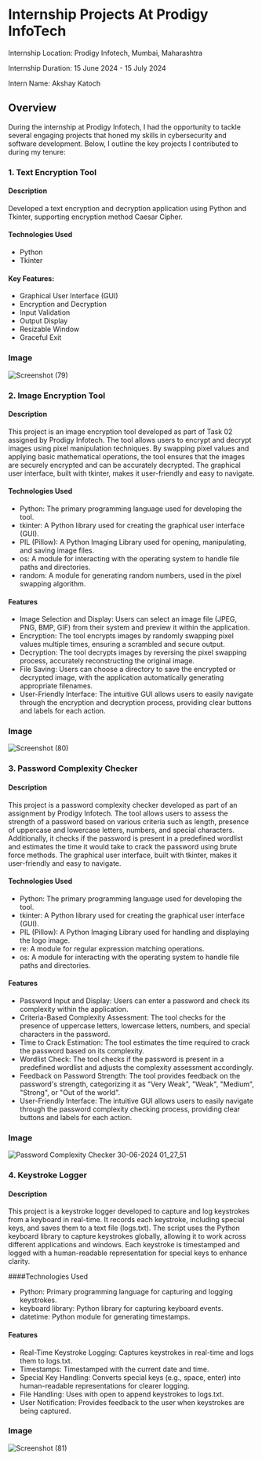 # Internship Projects At Prodigy InfoTech

Internship Location: Prodigy Infotech, Mumbai, Maharashtra

Internship Duration: 15 June 2024 - 15 July 2024

Intern Name: Akshay Katoch


## Overview
During the internship at Prodigy Infotech, I had the opportunity to tackle several engaging projects that honed my skills in cybersecurity and software development. Below, I outline the key projects I contributed to during my tenure:

### 1. Text Encryption Tool

#### Description
Developed a text encryption and decryption application using Python and Tkinter, supporting encryption method Caesar Cipher.

#### Technologies Used
- Python
- Tkinter

#### Key Features:
- Graphical User Interface (GUI)
- Encryption and Decryption
- Input Validation
- Output Display
- Resizable Window
- Graceful Exit

### Image

![Screenshot (79)](https://github.com/Akshay15-png/PRODIGY_INTERNSHIP/assets/93660973/dbe61111-b0e0-4c24-a8d5-ecb5d4c4d7d1)

### 2. Image Encryption Tool

#### Description
This project is an image encryption tool developed as part of Task 02 assigned by Prodigy Infotech. The tool allows users to encrypt and decrypt images using pixel manipulation techniques. By swapping pixel values and applying basic mathematical operations, the tool ensures that the images are securely encrypted and can be accurately decrypted. The graphical user interface, built with tkinter, makes it user-friendly and easy to navigate.

#### Technologies Used
- Python: The primary programming language used for developing the tool.
- tkinter: A Python library used for creating the graphical user interface (GUI).
- PIL (Pillow): A Python Imaging Library used for opening, manipulating, and saving image files.
- os: A module for interacting with the operating system to handle file paths and directories.
- random: A module for generating random numbers, used in the pixel swapping algorithm.

#### Features
- Image Selection and Display: Users can select an image file (JPEG, PNG, BMP, GIF) from their system and preview it within the application.
- Encryption: The tool encrypts images by randomly swapping pixel values multiple times, ensuring a scrambled and secure output.
- Decryption: The tool decrypts images by reversing the pixel swapping process, accurately reconstructing the original image.
- File Saving: Users can choose a directory to save the encrypted or decrypted image, with the application automatically generating appropriate filenames.
- User-Friendly Interface: The intuitive GUI allows users to easily navigate through the encryption and decryption process, providing clear buttons and labels for each action.

### Image

![Screenshot (80)](https://github.com/Akshay15-png/PRODIGY_INTERNSHIP/assets/93660973/d6d10042-5e43-4227-a4a0-d7ec44428210)

### 3. Password Complexity Checker

#### Description
This project is a password complexity checker developed as part of an assignment by Prodigy Infotech. The tool allows users to assess the strength of a password based on various criteria such as length, presence of uppercase and lowercase letters, numbers, and special characters. Additionally, it checks if the password is present in a predefined wordlist and estimates the time it would take to crack the password using brute force methods. The graphical user interface, built with tkinter, makes it user-friendly and easy to navigate.

#### Technologies Used
- Python: The primary programming language used for developing the tool.
- tkinter: A Python library used for creating the graphical user interface (GUI).
- PIL (Pillow): A Python Imaging Library used for handling and displaying the logo image.
- re: A module for regular expression matching operations.
- os: A module for interacting with the operating system to handle file paths and directories.

#### Features
- Password Input and Display: Users can enter a password and check its complexity within the application.
- Criteria-Based Complexity Assessment: The tool checks for the presence of uppercase letters, lowercase letters, numbers, and special characters in the password.
- Time to Crack Estimation: The tool estimates the time required to crack the password based on its complexity.
- Wordlist Check: The tool checks if the password is present in a predefined wordlist and adjusts the complexity assessment accordingly.
- Feedback on Password Strength: The tool provides feedback on the password's strength, categorizing it as "Very Weak", "Weak", "Medium", "Strong", or "Out of the world".
- User-Friendly Interface: The intuitive GUI allows users to easily navigate through the password complexity checking process, providing clear buttons and labels for each action.

### Image
![Password Complexity Checker 30-06-2024 01_27_51](https://github.com/Akshay15-png/PRODIGY_INTERNSHIP/assets/93660973/0a9a81a2-2636-47ab-848c-ec93e40f51d1)

### 4. Keystroke Logger

#### Description
This project is a keystroke logger developed to capture and log keystrokes from a keyboard in real-time. It records each keystroke, including special keys, and saves them to a text file (logs.txt). The script uses the Python keyboard library to capture keystrokes globally, allowing it to work across different applications and windows. Each keystroke is timestamped and logged with a human-readable representation for special keys to enhance clarity.

####Technologies Used
- Python: Primary programming language for capturing and logging keystrokes.
- keyboard library: Python library for capturing keyboard events.
- datetime: Python module for generating timestamps.

#### Features
- Real-Time Keystroke Logging: Captures keystrokes in real-time and logs them to logs.txt.
- Timestamps: Timestamped with the current date and time.
- Special Key Handling: Converts special keys (e.g., space, enter) into human-readable representations for clearer logging.
- File Handling: Uses with open to append keystrokes to logs.txt.
- User Notification: Provides feedback to the user when keystrokes are being captured.

### Image
![Screenshot (81)](https://github.com/Akshay15-png/PRODIGY_INTERNSHIP/assets/93660973/0fa56182-903a-433f-a06d-3d7d09502b2e)

